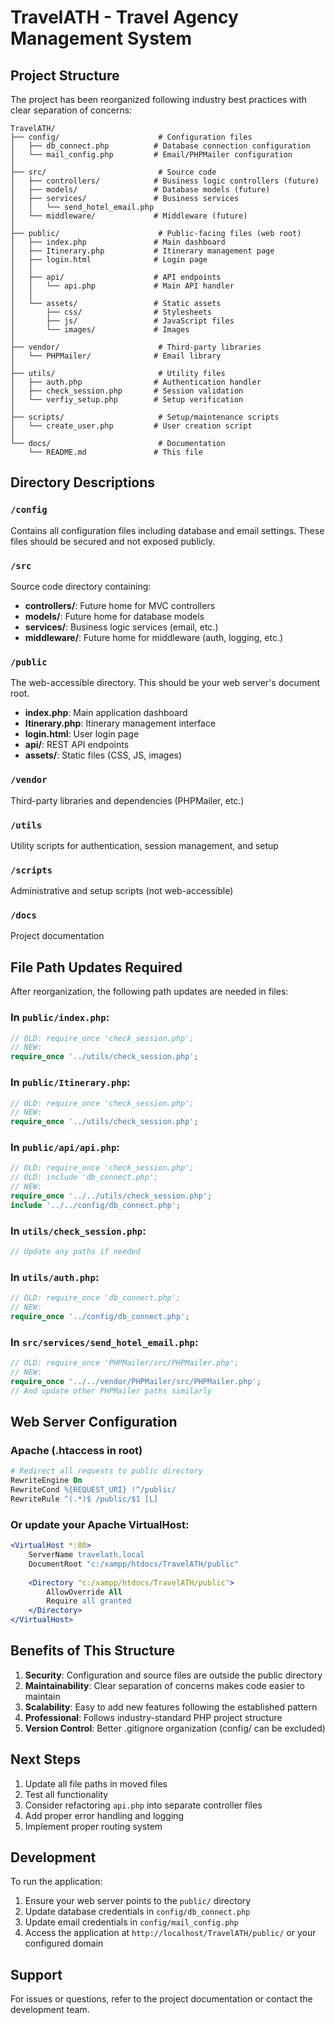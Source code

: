 # TravelATH - Travel Agency Management System

## Project Structure

The project has been reorganized following industry best practices with clear separation of concerns:

```
TravelATH/
├── config/                      # Configuration files
│   ├── db_connect.php          # Database connection configuration
│   └── mail_config.php         # Email/PHPMailer configuration
│
├── src/                         # Source code
│   ├── controllers/            # Business logic controllers (future)
│   ├── models/                 # Database models (future)
│   ├── services/               # Business services
│   │   └── send_hotel_email.php
│   └── middleware/             # Middleware (future)
│
├── public/                      # Public-facing files (web root)
│   ├── index.php               # Main dashboard
│   ├── Itinerary.php           # Itinerary management page
│   ├── login.html              # Login page
│   │
│   ├── api/                    # API endpoints
│   │   └── api.php             # Main API handler
│   │
│   └── assets/                 # Static assets
│       ├── css/                # Stylesheets
│       ├── js/                 # JavaScript files
│       └── images/             # Images
│
├── vendor/                      # Third-party libraries
│   └── PHPMailer/              # Email library
│
├── utils/                       # Utility files
│   ├── auth.php                # Authentication handler
│   ├── check_session.php       # Session validation
│   └── verfiy_setup.php        # Setup verification
│
├── scripts/                     # Setup/maintenance scripts
│   └── create_user.php         # User creation script
│
└── docs/                        # Documentation
    └── README.md               # This file
```

## Directory Descriptions

### `/config`
Contains all configuration files including database and email settings. These files should be secured and not exposed publicly.

### `/src`
Source code directory containing:
- **controllers/**: Future home for MVC controllers
- **models/**: Future home for database models
- **services/**: Business logic services (email, etc.)
- **middleware/**: Future home for middleware (auth, logging, etc.)

### `/public`
The web-accessible directory. This should be your web server's document root.
- **index.php**: Main application dashboard
- **Itinerary.php**: Itinerary management interface
- **login.html**: User login page
- **api/**: REST API endpoints
- **assets/**: Static files (CSS, JS, images)

### `/vendor`
Third-party libraries and dependencies (PHPMailer, etc.)

### `/utils`
Utility scripts for authentication, session management, and setup

### `/scripts`
Administrative and setup scripts (not web-accessible)

### `/docs`
Project documentation

## File Path Updates Required

After reorganization, the following path updates are needed in files:

### In `public/index.php`:
```php
// OLD: require_once 'check_session.php';
// NEW:
require_once '../utils/check_session.php';
```

### In `public/Itinerary.php`:
```php
// OLD: require_once 'check_session.php';
// NEW:
require_once '../utils/check_session.php';
```

### In `public/api/api.php`:
```php
// OLD: require_once 'check_session.php';
// OLD: include 'db_connect.php';
// NEW:
require_once '../../utils/check_session.php';
include '../../config/db_connect.php';
```

### In `utils/check_session.php`:
```php
// Update any paths if needed
```

### In `utils/auth.php`:
```php
// OLD: require_once 'db_connect.php';
// NEW:
require_once '../config/db_connect.php';
```

### In `src/services/send_hotel_email.php`:
```php
// OLD: require_once 'PHPMailer/src/PHPMailer.php';
// NEW:
require_once '../../vendor/PHPMailer/src/PHPMailer.php';
// And update other PHPMailer paths similarly
```

## Web Server Configuration

### Apache (.htaccess in root)
```apache
# Redirect all requests to public directory
RewriteEngine On
RewriteCond %{REQUEST_URI} !^/public/
RewriteRule ^(.*)$ /public/$1 [L]
```

### Or update your Apache VirtualHost:
```apache
<VirtualHost *:80>
    ServerName travelath.local
    DocumentRoot "c:/xampp/htdocs/TravelATH/public"
    
    <Directory "c:/xampp/htdocs/TravelATH/public">
        AllowOverride All
        Require all granted
    </Directory>
</VirtualHost>
```

## Benefits of This Structure

1. **Security**: Configuration and source files are outside the public directory
2. **Maintainability**: Clear separation of concerns makes code easier to maintain
3. **Scalability**: Easy to add new features following the established pattern
4. **Professional**: Follows industry-standard PHP project structure
5. **Version Control**: Better .gitignore organization (config/ can be excluded)

## Next Steps

1. Update all file paths in moved files
2. Test all functionality
3. Consider refactoring `api.php` into separate controller files
4. Add proper error handling and logging
5. Implement proper routing system

## Development

To run the application:
1. Ensure your web server points to the `public/` directory
2. Update database credentials in `config/db_connect.php`
3. Update email credentials in `config/mail_config.php`
4. Access the application at `http://localhost/TravelATH/public/` or your configured domain

## Support

For issues or questions, refer to the project documentation or contact the development team.
